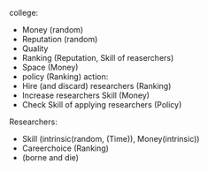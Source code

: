 college:
- Money (random)
- Reputation (random)
- Quality
- Ranking (Reputation, Skill of reaserchers)
- Space (Money)
- policy (Ranking)
action:
- Hire (and discard) researchers (Ranking)
- Increase researchers Skill (Money)
- Check Skill of applying researchers (Policy)

Researchers:
- Skill (intrinsic(random, (Time)), Money(intrinsic))
- Careerchoice (Ranking)
- (borne and die)
